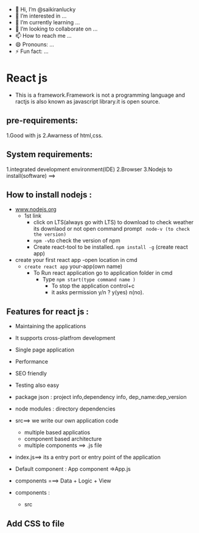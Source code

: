 - 👋 Hi, I’m @saikiranlucky
- 👀 I’m interested in ...
- 🌱 I’m currently learning ...
- 💞️ I’m looking to collaborate on ...
- 📫 How to reach me ...
- 😄 Pronouns: ...
- ⚡ Fun fact: ...
# React js
- This is a framework.Framework is not a programming language and ractjs is also known as javascript library.it is open source.
## pre-requirements:
1.Good with js
2.Awarness of html,css.
## System requirements:
1.integrated development environment(IDE)
2.Browser
3.Nodejs to install(software) ==> 
## How to install nodejs :
- www.nodejs.org
    - 1st link
        - click on LTS(always go with LTS) to download  to check weather its downlaod or not open command prompt ``` node-v (to check the version)```
        - ```npm -v```to check the version of npm
        - Create react-tool to be installed.
  ```npm install -g``` (create react app)
 - create your first react app
-open location in cmd
   -  ```create react app``` your-app(own name)
       - To Run react application go to application folder in cmd
          - Type ```npm start(type command name )```
            - To stop the  application control+c
            - it asks permission y/n ? y(yes) n(no).
## Features for react js :
  - Maintaining the applications
  - It supports cross-platfrom development 
  - Single page application 
  - Performance 
  - SEO friendly
  - Testing also easy

- package json : project info,dependency info, dep_name:dep_version 

- node modules : directory dependencies

- src==> we write our own application code 
    - multiple based applicatios 
    - component based architecture 
    - multiple components ==> .js file 

- index.js==> its a entry port or entry point of the application

- Default component : App component =>App.js 

- components ===> Data + Logic + View

- components :
   - src
## Add CSS to file 


<!---
saikiranlucky/saikiranlucky is a ✨ special ✨ repository because its `README.md` (this file) appears on your GitHub profile.
You can click the Preview link to take a look at your changes.
--->
